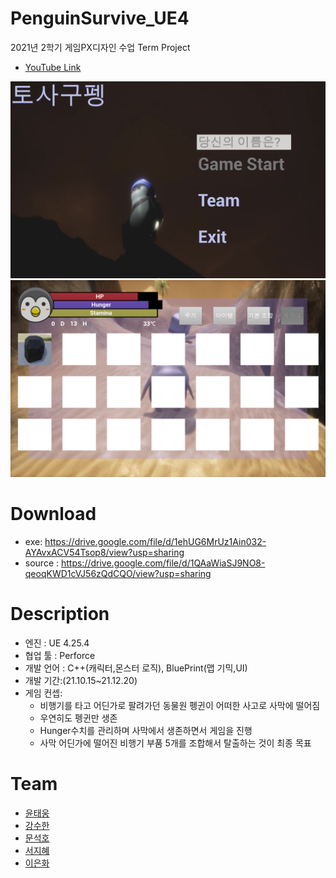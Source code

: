 
# PenguinSurvive_UE4

2021년 2학기 게임PX디자인 수업 Term Project
- [YouTube Link](https://www.youtube.com/watch?v=ojnVU33b2Os) 

![](Image/main.png)
![](Image/inventory.png)


# Download
 - exe: https://drive.google.com/file/d/1ehUG6MrUz1Ain032-AYAvxACV54Tsop8/view?usp=sharing
 - source : https://drive.google.com/file/d/1QAaWiaSJ9NO8-qeoqKWD1cVJ56zQdCQO/view?usp=sharing

# Description
- 엔진 : UE 4.25.4 
- 협업 툴 : Perforce 
- 개발 언어 : C++(캐릭터,몬스터 로직), BluePrint(맵 기믹,UI) 
- 개발 기간:(21.10.15~21.12.20) 
- 게임 컨셉: 
    - 비행기를 타고 어딘가로 팔려가던 동물원 펭귄이 어떠한 사고로 사막에 떨어짐
    - 우연히도 펭귄만 생존
    - Hunger수치를 관리하며 사막에서 생존하면서 게임을 진행
    - 사막 어딘가에 떨어진 비행기 부품 5개를 조합해서 탈출하는 것이 최종 목표

# Team
- [윤태웅](https://github.com/yuntaewoong) 
- [강수한](https://github.com/tngksdlstk12) 
- [문석호](https://github.com/khumsh) 
- [서지혜](https://github.com/doro1129) 
- [이은화](https://github.com/eunhwa19)

 

